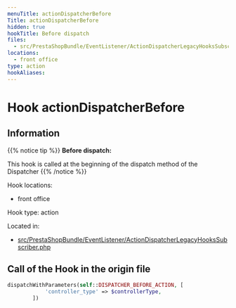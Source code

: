 ```yaml
---
menuTitle: actionDispatcherBefore
Title: actionDispatcherBefore
hidden: true
hookTitle: Before dispatch
files:
  - src/PrestaShopBundle/EventListener/ActionDispatcherLegacyHooksSubscriber.php
locations:
  - front office
type: action
hookAliases:
---
```


# Hook actionDispatcherBefore

## Information

{{% notice tip %}}
**Before dispatch:** 

This hook is called at the beginning of the dispatch method of the Dispatcher
{{% /notice %}}

Hook locations: 
  - front office

Hook type: action

Located in: 
  - [src/PrestaShopBundle/EventListener/ActionDispatcherLegacyHooksSubscriber.php](https://github.com/PrestaShop/PrestaShop/blob/8.0.x/src/PrestaShopBundle/EventListener/ActionDispatcherLegacyHooksSubscriber.php)

## Call of the Hook in the origin file

```php
dispatchWithParameters(self::DISPATCHER_BEFORE_ACTION, [
            'controller_type' => $controllerType,
        ])
```